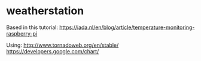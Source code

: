 # weatherstation

Based in this tutorial:
https://iada.nl/en/blog/article/temperature-monitoring-raspberry-pi


Using: 
http://www.tornadoweb.org/en/stable/
https://developers.google.com/chart/

